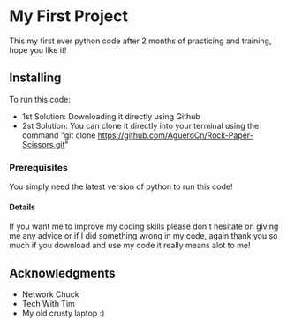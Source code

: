 # My First Project

This my first ever python code after 2 months of practicing and training, hope you like it!

## Installing

To run this code:
* 1st Solution: Downloading it directly using Github
* 2st Solution: You can clone it directly into your terminal using the command "git clone https://github.com/AgueroCn/Rock-Paper-Scissors.git"

### Prerequisites

You simply need the latest version of python to run this code!

#### Details

If you want me to improve my coding skills please don't hesitate on giving me any advice or if I did something wrong in my code, again thank you so much if you download and use my code it really means alot to me!

## Acknowledgments

* Network Chuck
* Tech With Tim
* My old crusty laptop :)
